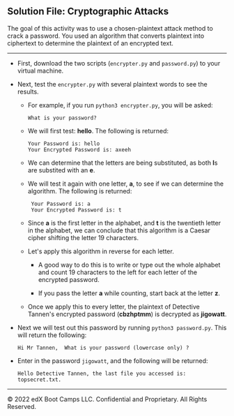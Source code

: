 ## Solution File: Cryptographic Attacks 

The goal of this activity was to use a chosen-plaintext attack method to crack a password. You used an algorithm that converts plaintext into ciphertext to determine the plaintext of an encrypted text.

---

- First, download the two scripts (`encrypter.py` and `password.py`) to your virtual machine.
  
- Next, test the `encrypter.py` with several plaintext words to see the results.

  - For example, if you run `python3 encrypter.py`, you will be asked:

      ```
     What is your password?
      ```

  - We will first test:  **hello**. The following is returned:

      ```
      Your Password is: hello
      Your Encrypted Password is: axeeh
      ```

   - We can determine that the letters are being substituted, as both **l**s are substited with an **e**. 

   - We will test it again with one letter, **a**, to see if we can determine the algorithm. The following is returned:

      ```
       Your Password is: a
       Your Encrypted Password is: t
      ```

   - Since **a** is the first letter in the alphabet, and **t** is the twentieth letter in the alphabet, we can conclude that this algorithm is a Caesar cipher shifting the letter 19 characters. 
   
   - Let's apply this algorithm in reverse for each letter.

     - A good way to do this is to write or type out the whole alphabet and count 19 characters to the left for each letter of the encrypted password.

     - If you pass the letter **a** while counting, start back at the letter **z**.

   - Once we apply this to every letter, the plaintext of Detective Tannen's encrypted password (**cbzhptmm**) is decrypted as **jigowatt**.

 - Next we will test out this password by running `python3 password.py`. This will return the following:

      ```
      Hi Mr Tannen,  What is your password (lowercase only) ?
      ``` 
      
  - Enter in the password `jigowatt`, and the following will be returned:
  
      ```
      Hello Detective Tannen, the last file you accessed is: topsecret.txt.
      ```

---

 © 2022 edX Boot Camps LLC. Confidential and Proprietary. All Rights Reserved.
